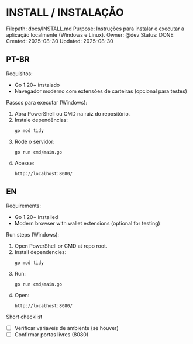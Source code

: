 # INSTALL / INSTALAÇÃO

Filepath: docs/INSTALL.md
Purpose: Instruções para instalar e executar a aplicação localmente (Windows e Linux).
Owner: @dev
Status: DONE
Created: 2025-08-30
Updated: 2025-08-30

PT-BR
----

Requisitos:
- Go 1.20+ instalado
- Navegador moderno com extensões de carteiras (opcional para testes)

Passos para executar (Windows):
1. Abra PowerShell ou CMD na raiz do repositório.
2. Instale dependências:
   ```
   go mod tidy
   ```
3. Rode o servidor:
   ```
   go run cmd/main.go
   ```
4. Acesse:
   ```
   http://localhost:8080/
   ```

EN
--

Requirements:
- Go 1.20+ installed
- Modern browser with wallet extensions (optional for testing)

Run steps (Windows):
1. Open PowerShell or CMD at repo root.
2. Install dependencies:
   ```
   go mod tidy
   ```
3. Run:
   ```
   go run cmd/main.go
   ```
4. Open:
   ```
   http://localhost:8080/
   ```

Short checklist
- [ ] Verificar variáveis de ambiente (se houver)
- [ ] Confirmar portas livres (8080)
